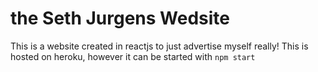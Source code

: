 # the Seth Jurgens Wedsite

This is a website created in reactjs to just advertise myself really!
This is hosted on heroku, however it can be started with `npm start`
